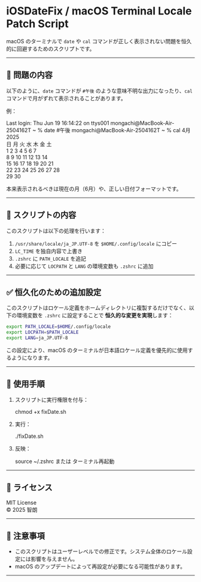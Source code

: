 # iOSDateFix / macOS Terminal Locale Patch Script

macOS のターミナルで `date` や `cal` コマンドが正しく表示されない問題を恒久的に回避するためのスクリプトです。

---

## 🐛 問題の内容

以下のように、`date` コマンドが `#午後` のような意味不明な出力になったり、`cal` コマンドで月がずれて表示されることがあります。

例：

Last login: Thu Jun 19 16:14:22 on ttys001
mongachi@MacBook-Air-2504162T ~ % date
#午後
mongachi@MacBook-Air-2504162T ~ % cal
      4月 2025         
日 月 火 水 木 金 土  
 1  2  3  4  5  6  7  
 8  9 10 11 12 13 14  
15 16 17 18 19 20 21  
22 23 24 25 26 27 28  
29 30                 

本来表示されるべきは現在の月（6月）や、正しい日付フォーマットです。

---

## 🔧 スクリプトの内容

このスクリプトは以下の処理を行います：

1. `/usr/share/locale/ja_JP.UTF-8` を `$HOME/.config/locale` にコピー
2. `LC_TIME` を独自内容で上書き
3. `.zshrc` に `PATH_LOCALE` を追記
4. 必要に応じて `LOCPATH` と `LANG` の環境変数も `.zshrc` に追加

---

## ✅ 恒久化のための追加設定

このスクリプトはロケール定義をホームディレクトリに複製するだけでなく、以下の環境変数を `.zshrc` に設定することで **恒久的な変更を実現**します：

```bash
export PATH_LOCALE=$HOME/.config/locale
export LOCPATH=$PATH_LOCALE
export LANG=ja_JP.UTF-8
```

この設定により、macOS のターミナルが日本語ロケール定義を優先的に使用するようになります。

---

## 🚀 使用手順

1. スクリプトに実行権限を付与：

   chmod +x fixDate.sh

2. 実行：

   ./fixDate.sh

3. 反映：

   source ~/.zshrc  または ターミナル再起動

---

## 📄 ライセンス

MIT License  
© 2025 智朗

---

## 📌 注意事項

- このスクリプトはユーザーレベルでの修正です。システム全体のロケール設定には影響を与えません。
- macOS のアップデートによって再設定が必要になる可能性があります。

---

